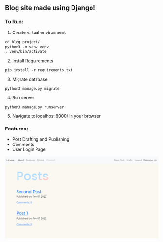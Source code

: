 ## Blog site made using Django!

### To Run:
1. Create virtual environment
```
cd blog_project/
python3 -m venv venv
. venv/bin/activate
```
2. Install Requirements
```
pip install -r requirements.txt
```
3. Migrate database
```
python3 manage.py migrate
```
4. Run server
```
python3 manage.py runserver
```
5. Navigate to localhost:8000/ in your browser

### Features:
* Post Drafting and Publishing
* Comments
* User Login Page

![alt text](https://raw.githubusercontent.com/nholaday/blog_project/master/blogapp/static/media/post_list_screenshot.png)
